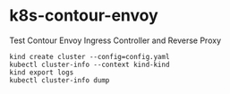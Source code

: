# k8s-contour-envoy
Test Contour Envoy Ingress Controller and Reverse Proxy

```
kind create cluster --config=config.yaml
kubectl cluster-info --context kind-kind
kind export logs
kubectl cluster-info dump

```
